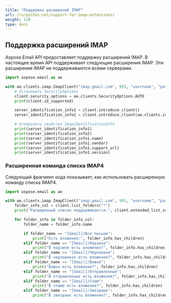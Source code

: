 ```yaml
---
title: "Поддержка расширений IMAP"
url: /ru/python-net/support-for-imap-extensions/
weight: 110
type: docs
---
```



## **Поддержка расширений IMAP**

Aspose.Email API предоставляет поддержку расширений IMAP. В настоящее время API поддерживает следующие расширения IMAP. Эти расширения IMAP не поддерживаются всеми серверами.

```py
import aspose.email as ae

with ae.clients.imap.ImapClient("imap.gmail.com", 993, "username", "password") as client:
    # Установить SecurityOptions
    client.security_options = ae.clients.SecurityOptions.AUTO
    print(client.id_supported)

    server_identification_info1 = client.introduce_client()
    server_identification_info2 = client.introduce_client(ae.clients.imap.ImapIdentificationInfo.default_value)

    # Отобразить свойства ImapIdentificationInfo
    print(server_identification_info1)
    print(server_identification_info2)
    print(server_identification_info1.name)
    print(server_identification_info1.vendor)
    print(server_identification_info1.support_url)
    print(server_identification_info1.version)
```

### **Расширенная команда списка IMAP4**

Следующий фрагмент кода показывает, как использовать расширенную команду списка IMAP4.

```py
import aspose.email as ae

with ae.clients.imap.ImapClient("imap.gmail.com", 993, "username", "password") as client:
    folder_info_col = client.list_folders("*")
    print("Расширенный список поддерживается:", client.extended_list_supported)

    for folder_info in folder_info_col:
        folder_name = folder_info.name

        if folder_name == "[Gmail]/Все письма":
            print("Есть вложения:", folder_info.has_children)
        elif folder_name == "[Gmail]/Корзина":
            print("В корзине есть вложения?", folder_info.has_children)
        elif folder_name == "[Gmail]/Черновики":
            print("В черновиках есть вложения?", folder_info.has_children)
        elif folder_name == "[Gmail]/Важно":
            print("Важно есть вложения?", folder_info.has_children)
        elif folder_name == "[Gmail]/Отправленные":
            print("В отправленных есть вложения?", folder_info.has_children)
        elif folder_name == "[Gmail]/Спам":
            print("В спаме есть вложения?", folder_info.has_children)
        elif folder_name == "[Gmail]/Звездные":
            print("В звездных есть вложения?", folder_info.has_children)
```